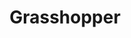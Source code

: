 ---
title: 'Grasshopper'
link: 'https://grasshopper.app/'
summary: 'An app to introduce coding fundamentals to learners.'
tags: ['education', 'fun', 'age-all', 'learn-to-code']
---